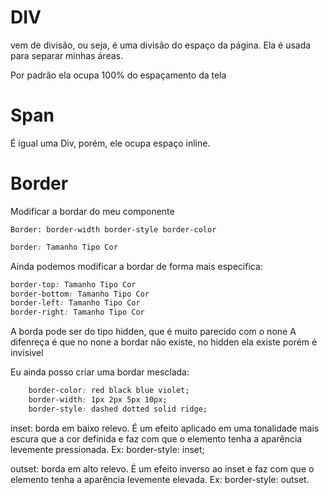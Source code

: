 # DIV

vem de divisão, ou seja, é uma divisão do espaço da página.
Ela é usada para separar minhas áreas.

Por padrão ela ocupa 100% do espaçamento da tela

# Span

É igual uma Div, porém, ele ocupa espaço inline.


# Border

Modificar a bordar do meu componente

`Border: border-width border-style border-color`

```css
border: Tamanho Tipo Cor
```

Ainda podemos modificar a bordar de forma mais especifica:

```css
border-top: Tamanho Tipo Cor
border-bottom: Tamanho Tipo Cor
border-left: Tamanho Tipo Cor
border-right: Tamanho Tipo Cor
```


A borda pode ser do tipo hidden, que é muito parecido com o none
A difenreça é que no none a bordar não existe, no hidden ela existe porém é invisivel

Eu ainda posso criar uma bordar mesclada:

```css
    border-color: red black blue violet;
	border-width: 1px 2px 5px 10px;
	border-style: dashed dotted solid ridge;
```


inset: borda em baixo relevo. É um efeito aplicado em uma tonalidade mais escura que a cor definida e faz com que o elemento tenha a aparência levemente pressionada. Ex: border-style: inset;

outset: borda em alto relevo. É um efeito inverso ao inset e faz com que o elemento tenha a aparência levemente elevada. Ex: border-style: outset.